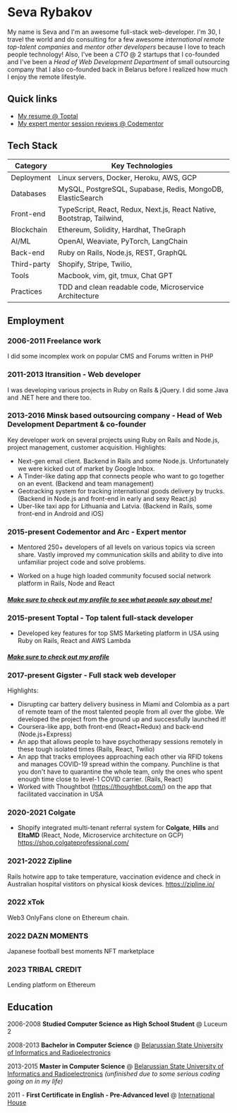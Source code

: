 # Seva Rybakov

My name is Seva and I'm an awesome full-stack web-developer. I'm 30, I travel the world and do consulting for a few awesome *international remote top-talent companies* and *mentor other developers* because I love to teach people technology! Also, I've been a *CTO* @ 2 startups that I co-founded and I've been a *Head of Web Development Department* of small outsourcing company that I also co-founded back in Belarus before I realized how much I enjoy the remote lifestyle.

## Quick links

- [My resume @ Toptal](https://www.toptal.com/resume/seva-rybakov)
- [My expert mentor session reviews @ Codementor](https://www.codementor.io/CodingFu)

## Tech Stack
| Category   | Key Technologies                                 |
|------------|--------------------------------------------------|
| Deployment | Linux servers, Docker, Heroku, AWS, GCP          |
| Databases  | MySQL, PostgreSQL, Supabase, Redis, MongoDB, ElasticSearch |
| Front-end  | TypeScript, React, Redux, Next.js, React Native, Bootstrap, Tailwind,  |
| Blockchain | Ethereum, Solidity, Hardhat, TheGraph            |
| AI/ML      | OpenAI, Weaviate, PyTorch, LangChain             |
| Back-end   | Ruby on Rails, Node.js, REST, GraphQL            |
| Third-party| Shopify, Stripe, Twilio,
| Tools      | Macbook, vim, git, tmux, Chat GPT                |
| Practices  | TDD and clean readable code, Microservice Architecture |

## Employment
### 2006-2011 **Freelance work**

I did some incomplex work on popular CMS and Forums written in PHP 

### 2011-2013 **Itransition - Web developer**

I was developing various projects in Ruby on Rails & jQuery. I did some Java and .NET here and there too.

### 2013-2016 Minsk based outsourcing company - Head of Web Development Department & co-founder

Key developer work on several projects using Ruby on Rails and Node.js, project management, customer acquisition.
Highlights:
- Next-gen email client. Backend in Rails and some Node.js. Unfortunately we were kicked out of market by Google Inbox.
- A Tinder-like dating app that connects people who want to go together on an event. (Backend and team management)
- Geotracking system for tracking international goods delivery by trucks. (Backend in Node.js and front-end in early and sexy React.js)
- Uber-like taxi app for Lithuania and Latvia. (Backend in Rails, some front-end in Android and iOS)

### 2015-present Codementor and Arc - Expert mentor

- Mentored 250+ developers of all levels on various topics via screen share. Vastly improved my communication skills and ability to dive into unfamiliar project code and solve problems.

- Worked on a huge high loaded community focused social network platform in Rails, Node and React

#### [*Make sure to check out my profile to see what people say about me!*](https://www.codementor.io/codingfu)

### 2015-present Toptal - Top talent full-stack developer
- Developed key features for top SMS Marketing platform in USA using Ruby on Rails, React and AWS Lambda

#### [*Make sure to check out my profile*](https://www.toptal.com/resume/seva-rybakov)

### 2017-present Gigster - Full stack web developer
Highlights:
- Disrupting car battery delivery business in Miami and Colombia as a part of remote team of the most talented people from all over the globe. We developed the project from the ground up and successfully launched it!
- Coursera-like app, both front-end (React+Redux) and back-end (Node.js+Express)
- An app that allows people to have psychotherapy sessions remotely in these tough isolated times (Rails, React, Twilio)
- An app that tracks employees approaching each other via RFID tokens and manages COVID-19 spread within the company. Punchline is that you don't have to quarantine the whole team, only the ones who spent enough time close to level-1 COVID carrier. (Rails, React)
- Worked with Thoughtbot (https://thoughtbot.com/) on the app that facilitated vaccination in USA

### 2020-2021 Colgate
- Shopify integrated multi-tenant referral system for **Colgate**, **Hills** and **EltaMD** (React, Node, Microservice architecture on GCP) 
https://shop.colgateprofessional.com/

### 2021-2022 Zipline

Rails hotwire app to take temperature, vaccination evidence and check in Australian hospital vistitors on physical kiosk devices.
https://zipline.io/

### 2022 xTok
Web3 OnlyFans clone on Ethereum chain.

### 2022 DAZN MOMENTS
Japanese football best moments NFT marketplace

### 2023 TRIBAL CREDIT
Lending platform on Ethereum

## Education
2006-2008 **Studied Computer Science as High School Student** @ Luceum 2

2008-2013 **Bachelor in Computer Science** @ [Belarussian State University of Informatics and Radioelectronics](https://www.bsuir.by/en/)

2013-2015 **Master in Computer Science** @ [Belarussian State University of Informatics and Radioelectronics](https://www.bsuir.by/en/) *(unfinished due to some serious coding going on in my life)*

2011 - **First Certificate in English - Pre-Advanced level** @ [International House](https://ih.by)

